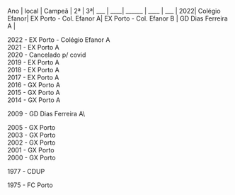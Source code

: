 Ano | local | Campeã |  2ª  | 3ª|
___ | ____| ______ | ____ | ___ |
2022| Colégio Efanor| EX Porto - Col. Efanor A| EX Porto - Col. Efanor B | GD Dias Ferreira A |

2022 - EX Porto - Colégio Efanor A\
2021 - EX Porto A\
2020 - Cancelado p/ covid\
2019 - EX Porto A\
2018 - EX Porto A\
2017 - EX Porto A\
2016 - GX Porto A\
2015 - GX Porto A\
2014 - GX Porto A

2009 - GD Dias Ferreira A\

2005 - GX Porto\
2003 - GX Porto\
2002 - GX Porto\
2001 - GX Porto\
2000 - GX Porto

1977 - CDUP

1975 - FC Porto
